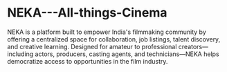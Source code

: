 # NEKA---All-things-Cinema
NEKA is a platform built to empower India's filmmaking community by offering a centralized space for collaboration, job listings, talent discovery, and creative learning. Designed for amateur to professional creators—including actors, producers, casting agents, and technicians—NEKA helps democratize access to opportunities in the film industry.
